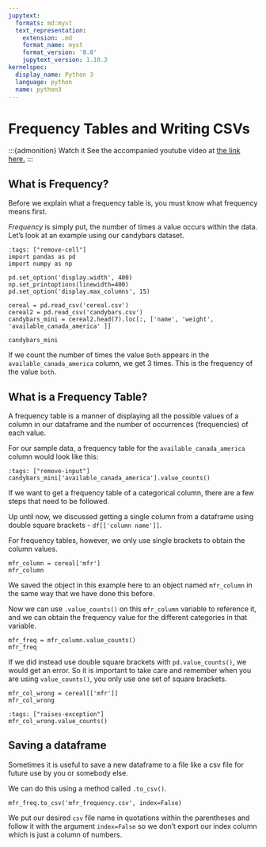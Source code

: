 ```yaml
---
jupytext:
  formats: md:myst
  text_representation:
    extension: .md
    format_name: myst
    format_version: '0.8'
    jupytext_version: 1.10.3
kernelspec:
  display_name: Python 3
  language: python
  name: python3
---
```


# Frequency Tables and Writing CSVs

:::{admonition} Watch it
See the accompanied youtube video at <a href="https://www.youtube.com/embed/W88f5DAl9hk?rel=0?start=1775&end=1940" target="_blank">the link here.</a>
:::

## What is Frequency?

Before we explain what a frequency table is, you must know what
frequency means first.

*_Frequency_* is simply put, the number of times a value occurs within
the data. Let’s look at an example using our candybars dataset.

```{code-cell} ipython3
:tags: ["remove-cell"]
import pandas as pd
import numpy as np

pd.set_option('display.width', 400)
np.set_printoptions(linewidth=400)
pd.set_option('display.max_columns', 15)

cereal = pd.read_csv('cereal.csv')
cereal2 = pd.read_csv('candybars.csv')
candybars_mini = cereal2.head(7).loc[:, ['name', 'weight', 'available_canada_america' ]]
```

```{code-cell} ipython3
candybars_mini
```


If we count the number of times the value `Both` appears in the
`available_canada_america` column, we get 3 times. This is the frequency
of the value `both`.

## What is a Frequency Table?

A frequency table is a manner of displaying all the possible values of a
column in our dataframe and the number of occurrences (frequencies) of
each value.

For our sample data, a frequency table for the
`available_canada_america` column would look like this:

```{code-cell} ipython3
:tags: ["remove-input"]
candybars_mini['available_canada_america'].value_counts()
```


If we want to get a frequency table of a categorical column, there are a
few steps that need to be followed.

Up until now, we discussed getting a single column from a dataframe
using double square brackets - `df[['column name']]`.

For frequency tables, however, we only use single brackets to obtain the
column values.


```{code-cell} ipython3
mfr_column = cereal['mfr']
mfr_column
```

We saved the object in this example here to an object named `mfr_column`
in the same way that we have done this before.

Now we can use `.value_counts()` on this `mfr_column` variable to
reference it, and we can obtain the frequency value for the different
categories in that variable.

```{code-cell} ipython3
mfr_freq = mfr_column.value_counts()
mfr_freq
```

If we did instead use double square brackets with `pd.value_counts()`,
we would get an error. So it is important to take care and remember when
you are using `value_counts()`, you only use one set of square brackets.

```{code-cell} ipython3
mfr_col_wrong = cereal[['mfr']]
mfr_col_wrong
```

```{code-cell} ipython3
:tags: ["raises-exception"]
mfr_col_wrong.value_counts()
```


## Saving a dataframe

Sometimes it is useful to save a new dataframe to a file like a csv file
for future use by you or somebody else.

We can do this using a method called `.to_csv()`.

```{code-cell} ipython3
mfr_freq.to_csv('mfr_frequency.csv', index=False)
```

We put our desired `csv` file name in quotations within the parentheses
and follow it with the argument `index=False` so we don’t export our
index column which is just a column of numbers.

